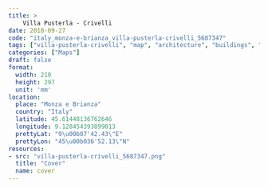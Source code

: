 ```yaml
---
title: > 
    Villa Pusterla - Crivelli
date: 2018-09-27
code: "italy_monza-e-brianza_villa-pusterla-crivelli_5687347"
tags: ["villa-pusterla-crivelli", "map", "architecture", "buildings", "Monza e Brianza", "Italy"]
categories: ["Maps"]
draft: false
format:
  width: 210
  height: 297
  unit: 'mm'
location:
  place: "Monza e Brianza"
  country: "Italy"
  latitude: 45.61448136762646
  longitude: 9.128454393899013
  prettyLat: "9\u00b07'42.43\"E"
  prettyLon: "45\u00b036'52.13\"N"
resources:
- src: "villa-pusterla-crivelli_5687347.png"
  title: "Cover"
  name: cover
---
```

